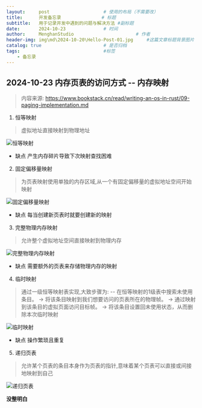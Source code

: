 ```yaml
---
layout:     post   				    # 使用的布局（不需要改）
title:      开发备忘录 				# 标题 
subtitle:   用于记录开发中遇到的问题与解决方法 #副标题
date:       2024-10-23				# 时间
author:     MenghanStudio 						# 作者
header-img: img\md\2024-10-20\Hello-Post-01.jpg 	#这篇文章标题背景图片
catalog: true 						# 是否归档
tags:								#标签
    - 备忘录
---
```


## 2024-10-23   内存页表的访问方式 -- 内存映射
> 内容来源: https://www.bookstack.cn/read/writing-an-os-in-rust/09-paging-implementation.md
1. 恒等映射
> 虚拟地址直接映射到物理地址

![恒等映射](https://static.sitestack.cn/projects/writing-an-os-in-rust/94db27d25f1d18b356c95634dd40e19b.svg)

* 缺点 产生内存碎片导致下次映射查找困难

2. 固定偏移量映射
> 为页表映射使用单独的内存区域,从一个有固定偏移量的虚拟地址空间开始映射

![固定偏移量映射](https://static.sitestack.cn/projects/writing-an-os-in-rust/0f1b543b2e1711650a8d0ba0813682ed.svg)

* 缺点 每当创建新页表时就要创建新的映射

3. 完整物理内存映射

> 允许整个虚拟地址空间直接映射到物理内存

![完整物理内存映射](https://os.phil-opp.com/paging-implementation/map-complete-physical-memory.svg)

* 缺点 需要额外的页表来存储物理内存的映射

4.  临时映射

> 通过一级恒等映射表实现,大致步骤为:
> -- 在恒等映射的1级表中搜索未使用条目。
> -> 将该条目映射到我们想要访问的页表所在的物理帧。
> -> 通过映射到该条目的虚拟页面访问目标帧。
> -> 将该条目设置回未使用状态，从而删除本次临时映射

![临时映射](https://os.phil-opp.com/paging-implementation/temporarily-mapped-page-tables.svg)

* 缺点 操作繁琐且重复

5. 递归页表

> 允许某个页表的条目本身作为页表的指针,意味着某个页表可以直接或间接地映射到自己

![递归页表](https://os.phil-opp.com/paging-implementation/recursive-page-table.png)

**没整明白**



